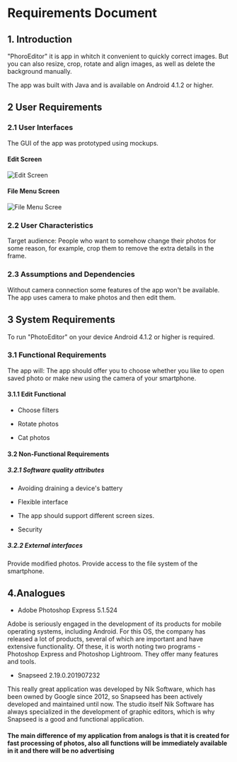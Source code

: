 # Requirements Document
## 1. Introduction
"PhoroEditor" it is app in whitch it convenient to quickly correct images. But you can also resize, crop, rotate and align images, as well as delete the background manually.

The app was built with Java and is available on Android 4.1.2  or higher.

##  2 User Requirements


###  2.1 User Interfaces
The GUI of the app was prototyped using mockups.

#### Edit Screen

![Edit Screen](https://github.com/B1nvoker/-photo_editor/blob/master/docs/Mockups/Editscreen.png)

#### File Menu Screen

![File Menu Scree](https://github.com/B1nvoker/-photo_editor/blob/master/docs/Mockups/FileMenuScreen.png)


###  2.2 User Characteristics
Target audience: 
People who want to somehow change their photos for some reason, for example, crop them to remove the extra details in the frame.

###  2.3 Assumptions and Dependencies
Without camera connection some features of the app won't be available. The app uses camera to make photos and then edit them.

##  3 System Requirements
To run "PhotoEditor" on your device Android 4.1.2 or higher is required.

###  3.1 Functional Requirements
The app will: 
The app should offer you to choose whether you like to open saved photo or make new using the camera of your smartphone.
####  3.1.1 Edit Functional

  * Choose filters
  
  * Rotate photos
  
  * Cat photos
  
####  3.2 Non-Functional Requirements
  ##### 3.2.1 Software quality attributes
   * Avoiding draining a device's battery
   
   * Flexible interface
   
   * The app should support different screen sizes.
   
   * Security
  ##### 3.2.2 External interfaces
  Provide modified photos. Provide access to the file system of the smartphone.
   
## 4.Analogues


* Adobe Photoshop Express 5.1.524  

Adobe is seriously engaged in the development of its products for mobile operating systems, including Android. For this OS, the company has released a lot of products, several of which are important and have extensive functionality. Of these, it is worth noting two programs - Photoshop Express and Photoshop Lightroom. They offer many features and tools.

* Snapseed 2.19.0.201907232


This really great application was developed by Nik Software, which has been owned by Google since 2012, so Snapseed has been actively developed and maintained until now. The studio itself Nik Software has always specialized in the development of graphic editors, which is why Snapseed is a good and functional application.


#### The main difference of my application from analogs is that it is created for fast processing of photos, also all functions will be immediately available in it and there will be no advertising

